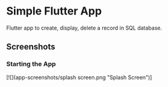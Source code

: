 # Simple Flutter App

Flutter app to create, display, delete a record in SQL database.

## Screenshots
### Starting the App
[![](app-screenshots/splash screen.png "Splash Screen")]
